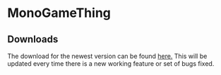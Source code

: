 # MonoGameThing

## Downloads
The download for the newest version can be found [here.](https://drive.google.com/open?id=1uoaW_7ZSNpnCrSupC7EVj7Fs3tZgWy3k)
This will be updated every time there is a new working feature or set of bugs fixed.
